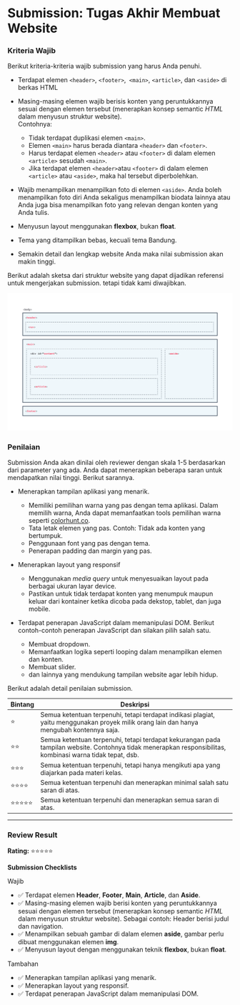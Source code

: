 # Submission: Tugas Akhir Membuat Website

### Kriteria Wajib

Berikut kriteria-kriteria wajib submission yang harus Anda penuhi.

- Terdapat elemen `<header>`, `<footer>`,` <main>`, `<article>`, dan `<aside>` di berkas HTML

- Masing-masing elemen wajib berisis konten yang peruntukkannya sesuai dengan elemen tersebut (menerapkan konsep semantic _HTML_ dalam menyusun struktur website).  
  Contohnya:

  - Tidak terdapat duplikasi elemen `<main>`.
  - Elemen `<main>` harus berada diantara `<header>` dan `<footer>`.
  - Harus terdapat elemen `<header>` atau `<footer>` di dalam elemen `<article>` sesudah `<main>`.
  - Jika terdapat elemen `<header>`atau `<footer>` di dalam elemen `<article>` atau `<aside>`, maka hal tersebut diperbolehkan.

- Wajib menampilkan menampilkan foto di elemen `<aside>`. Anda boleh menampilkan foto diri Anda sekaligus menampilkan biodata lainnya atau Anda juga bisa menampilkan foto yang relevan dengan konten yang Anda tulis.

- Menyusun layout menggunakan **flexbox**, bukan **float**.

- Tema yang ditampilkan bebas, kecuali tema Bandung.

- Semakin detail dan lengkap website Anda maka nilai submission akan makin tinggi.

Berikut adalah sketsa dari struktur website yang dapat dijadikan referensi untuk mengerjakan submission. tetapi tidak kami diwajibkan.

![Contoh Struktur Website (Opsional)](./img/BDPW-WebExample.png)

### Penilaian

Submission Anda akan dinilai oleh reviewer dengan skala 1-5 berdasarkan dari parameter yang ada. Anda dapat menerapkan beberapa saran untuk mendapatkan nilai tinggi. Berikut sarannya.

- Menerapkan tampilan aplikasi yang menarik.

  - Memiliki pemilihan warna yang pas dengan tema aplikasi. Dalam memilih warna, Anda dapat memanfaatkan tools pemilihan warna seperti [colorhunt.co](https://colorhunt.co).
  - Tata letak elemen yang pas.
    Contoh: Tidak ada konten yang bertumpuk.
  - Penggunaan font yang pas dengan tema.
  - Penerapan padding dan margin yang pas.

- Menerapkan layout yang responsif

  - Menggunakan _media query_ untuk menyesuaikan layout pada berbagai ukuran layar device.
  - Pastikan untuk tidak terdapat konten yang menumpuk maupun keluar dari kontainer ketika dicoba pada dekstop, tablet, dan juga mobile.

- Terdapat penerapan JavaScript dalam memanipulasi DOM. Berikut contoh-contoh penerapan JavaScript dan silakan pilih salah satu.
  - Membuat dropdown.
  - Memanfaatkan logika seperti looping dalam menampilkan elemen dan konten.
  - Membuat slider.
  - dan lainnya yang mendukung tampilan website agar lebih hidup.

Berikut adalah detail penilaian submission.

| Bintang    | Deskripsi                                                                                                                                                  |
| ---------- | ---------------------------------------------------------------------------------------------------------------------------------------------------------- |
| ⭐         | Semua ketentuan terpenuhi, tetapi terdapat indikasi plagiat, yaitu menggunakan proyek milik orang lain dan hanya mengubah kontennya saja.                  |
| ⭐⭐       | Semua ketentuan terpenuhi, tetapi terdapat kekurangan pada tampilan website. Contohnya tidak menerapkan responsibilitas, kombinasi warna tidak tepat, dsb. |
| ⭐⭐⭐     | Semua ketentuan terpenuhi, tetapi hanya mengikuti apa yang diajarkan pada materi kelas.                                                                    |
| ⭐⭐⭐⭐   | Semua ketentuan terpenuhi dan menerapkan minimal salah satu saran di atas.                                                                                 |
| ⭐⭐⭐⭐⭐ | Semua ketentuan terpenuhi dan menerapkan semua saran di atas.                                                                                              |

---

### Review Result

**Rating:** ⭐⭐⭐⭐⭐

**Submission Checklists**

Wajib

- ✅ Terdapat elemen **Header**, **Footer**, **Main**, **Article**, dan **Aside**.
- ✅ Masing-masing elemen wajib berisi konten yang peruntukkannya sesuai dengan elemen tersebut (menerapkan konsep semantic _HTML_ dalam menyusun struktur website).
  Sebagai contoh: Header berisi judul dan navigation.
- ✅ Menampilkan sebuah gambar di dalam elemen **aside**, gambar perlu dibuat menggunakan elemen **img**.
- ✅ Menyusun layout dengan menggunakan teknik **flexbox**, bukan **float**.

Tambahan

- ✅ Menerapkan tampilan aplikasi yang menarik.
- ✅ Menerapkan layout yang responsif.
- ✅ Terdapat penerapan JavaScript dalam memanipulasi DOM.
